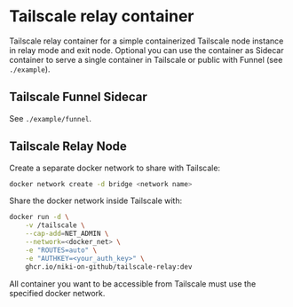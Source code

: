 # Tailscale relay container

Tailscale relay container for a simple containerized Tailscale node instance in relay mode and exit node. Optional you can use the container as Sidecar container to serve a single container in Tailscale or public with Funnel (see `./example`).

## Tailscale Funnel Sidecar

See `./example/funnel`.

## Tailscale Relay Node

Create a separate docker network to share with Tailscale:

```bash
docker network create -d bridge <network name>
```

Share the docker network inside Tailscale with:

```bash
docker run -d \
    -v /tailscale \
    --cap-add=NET_ADMIN \
    --network=<docker_net> \
    -e "ROUTES=auto" \
    -e "AUTHKEY=<your_auth_key>" \
    ghcr.io/niki-on-github/tailscale-relay:dev
```

All container you want to be accessible from Tailscale must use the specified docker network.
